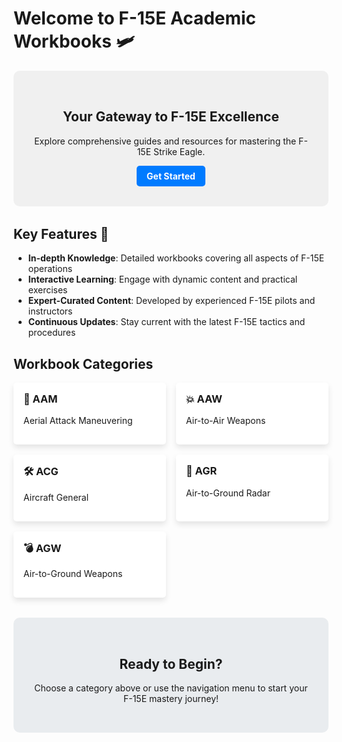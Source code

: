 # Welcome to F-15E Academic Workbooks 🛩️

<div class="hero">
  <h2>Your Gateway to F-15E Excellence</h2>
  <p>Explore comprehensive guides and resources for mastering the F-15E Strike Eagle.</p>
  <a href="#get-started" class="cta-button">Get Started</a>
</div>

## Key Features 🌟

- **In-depth Knowledge**: Detailed workbooks covering all aspects of F-15E operations
- **Interactive Learning**: Engage with dynamic content and practical exercises
- **Expert-Curated Content**: Developed by experienced F-15E pilots and instructors
- **Continuous Updates**: Stay current with the latest F-15E tactics and procedures

## Workbook Categories

<div class="category-grid">
  <div class="category-card">
    <h3>🎯 AAM</h3>
    <p>Aerial Attack Maneuvering</p>
  </div>
  <div class="category-card">
    <h3>💥 AAW</h3>
    <p>Air-to-Air Weapons</p>
  </div>
  <div class="category-card">
    <h3>🛠️ ACG</h3>
    <p>Aircraft General</p>
  </div>
  <div class="category-card">
    <h3>📡 AGR</h3>
    <p>Air-to-Ground Radar</p>
  </div>
  <div class="category-card">
    <h3>💣 AGW</h3>
    <p>Air-to-Ground Weapons</p>
  </div>
</div>

<div id="get-started">
  <h2>Ready to Begin?</h2>
  <p>Choose a category above or use the navigation menu to start your F-15E mastery journey!</p>
</div>

<script>
document.addEventListener('DOMContentLoaded', (event) => {
  // Add smooth scrolling to CTA button
  document.querySelector('.cta-button').addEventListener('click', function(e) {
    e.preventDefault();
    document.querySelector(this.getAttribute('href')).scrollIntoView({
      behavior: 'smooth'
    });
  });

  // Add hover effect to category cards
  document.querySelectorAll('.category-card').forEach(card => {
    card.addEventListener('mouseover', function() {
      this.style.transform = 'translateY(-5px)';
      this.style.boxShadow = '0 10px 20px rgba(0,0,0,0.2)';
    });
    card.addEventListener('mouseout', function() {
      this.style.transform = 'translateY(0)';
      this.style.boxShadow = '0 5px 10px rgba(0,0,0,0.1)';
    });
  });
});
</script>

<style>
.hero {
  background-color: #f0f0f0;
  padding: 2rem;
  border-radius: 10px;
  text-align: center;
  margin-bottom: 2rem;
}

.cta-button {
  display: inline-block;
  background-color: #007bff;
  color: white;
  padding: 0.5rem 1rem;
  text-decoration: none;
  border-radius: 5px;
  font-weight: bold;
  transition: background-color 0.3s ease;
}

.cta-button:hover {
  background-color: #0056b3;
}

.category-grid {
  display: grid;
  grid-template-columns: repeat(auto-fit, minmax(200px, 1fr));
  gap: 1rem;
  margin-bottom: 2rem;
}

.category-card {
  background-color: white;
  padding: 1rem;
  border-radius: 5px;
  box-shadow: 0 5px 10px rgba(0,0,0,0.1);
  transition: all 0.3s ease;
}

.category-card h3 {
  margin-top: 0;
}

#get-started {
  background-color: #e9ecef;
  padding: 2rem;
  border-radius: 10px;
  text-align: center;
}
</style>
